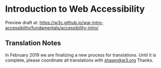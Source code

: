 # Introduction to Web Accessibility

Preview draft at: https://w3c.github.io/wai-intro-accessibility/fundamentals/accessibility-intro/

## Translation Notes

In February 2019 we are finalizing a new process for translations. Until it is complete, please coordinate all translations with shawn@w3.org Thanks.

